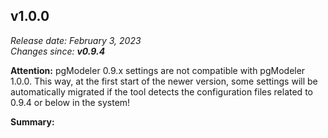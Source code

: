 v1.0.0
------
<em>Release date: February 3, 2023</em><br/>
<em>Changes since: <strong>v0.9.4</strong></em><br/>

<strong>Attention:</strong> pgModeler 0.9.x settings are not compatible with pgModeler 1.0.0. This way, at the first start of the newer version, some settings will be automatically migrated if the tool detects the configuration files related to 0.9.4 or below in the system! <br/>

<strong>Summary:</strong> <br/>
